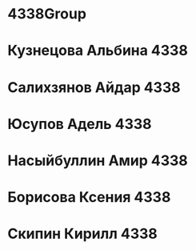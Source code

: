 # 4338Group
# Кузнецова Альбина 4338
# Салихзянов Айдар 4338
# Юсупов Адель 4338
# Насыйбуллин Амир 4338
# Борисова Ксения 4338
# Скипин Кирилл 4338
